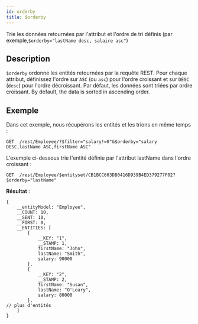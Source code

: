 ```yaml
---
id: orderby
title: $orderby
---
```


Trie les données retournées par l'attribut et l'ordre de tri définis (par exemple,`$orderby="lastName desc, salaire asc"`)

## Description

`$orderby` ordonne les entités retournées par la requête REST. Pour chaque attribut, définissez l'ordre sur `ASC` (ou `asc`) pour l'ordre croissant et sur `DESC` (`desc`) pour l'ordre décroissant. Par défaut, les données sont triées par ordre croissant. By default, the data is sorted in ascending order.

## Exemple

Dans cet exemple, nous récupérons les entités et les trions en même temps :

`GET  /rest/Employee/?$filter="salary!=0"&$orderby="salary DESC,lastName ASC,firstName ASC"`

L'exemple ci-dessous trie l'entité définie par l'attribut lastName dans l'ordre croissant :

`GET  /rest/Employee/$entityset/CB1BCC603DB0416D939B4ED379277F02?$orderby="lastName"`

**Résultat** :

```
{
    __entityModel: "Employee",
    __COUNT: 10,
    __SENT: 10,
    __FIRST: 0,
    __ENTITIES: [
        {
            __KEY: "1",
            __STAMP: 1,
            firstName: "John",
            lastName: "Smith",
            salary: 90000
        },
        {
            __KEY: "2",
            __STAMP: 2,
            firstName: "Susan",
            lastName: "O'Leary",
            salary: 80000
        },
// plus d'entités
    ]
}
```
